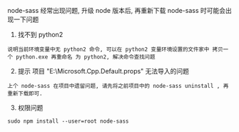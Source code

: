 node-sass 经常出现问题, 升级 node 版本后, 再重新下载 node-sass 时可能会出现一下问题

1. 找不到 python2
```
说明当前环境变量中无 python2 命令, 可以在 python2 变量环境设置的文件家中 拷贝一个 python.exe 再重命名 为 python2, 解决命令查找问题
```

2. 提示 项目 "E:\Microsoft.Cpp.Default.props" 无法导入的问题
```
上个 node-sass 在项目中遗留问题, 请先将之前项目中的 node-sass uninstall , 再重新下载即可.
```

3. 权限问题
```
sudo npm install --user=root node-sass
```